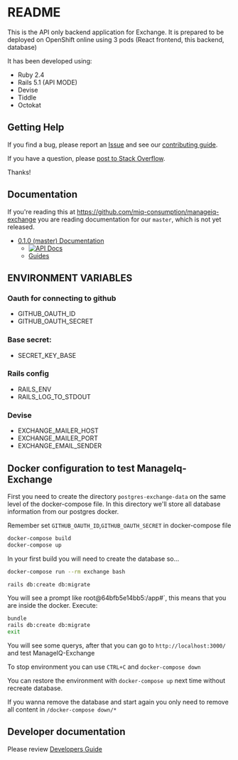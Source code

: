 # README

This is the API only backend application for Exchange. It is prepared to be deployed on OpenShift online using 3 pods (React frontend, this backend, database)

It has been developed using:
* Ruby 2.4
* Rails 5.1 (API MODE)
* Devise
* Tiddle
* Octokat


## Getting Help

If you find a bug, please report an [Issue](https://github.com/miq-consumption/manageiq-exchange/issues/new)
and see our [contributing guide](CONTRIBUTING.md).

If you have a question, please [post to Stack Overflow](https://stackoverflow.com/questions/tagged/manageiq-exchange).


Thanks!

## Documentation

If you're reading this at https://github.com/miq-consumption/manageiq-exchange you are
reading documentation for our `master`, which is not yet released.

- [0.1.0 (master) Documentation](https://github.com/miq-consumption/manageiq-exchange/tree/master)
  - [![API Docs](http://img.shields.io/badge/yard-docs-blue.svg)](http://www.rubydoc.info/github/miq-consumption/manageiq-exchange/master)
  - [Guides](docs)
## ENVIRONMENT VARIABLES

### Oauth for connecting to github
- GITHUB_OAUTH_ID
- GITHUB_OAUTH_SECRET

### Base secret:

- SECRET_KEY_BASE

### Rails config

- RAILS_ENV
- RAILS_LOG_TO_STDOUT

### Devise
- EXCHANGE_MAILER_HOST
- EXCHANGE_MAILER_PORT
- EXCHANGE_EMAIL_SENDER

## Docker configuration to test ManageIq-Exchange

First you need to create the directory ``postgres-exchange-data``  on the same level of the docker-compose file. In this directory we'll store all database information from our postgres docker.

Remember set `GITHUB_OAUTH_ID`,`GITHUB_OAUTH_SECRET` in docker-compose file

```bash
docker-compose build
docker-compose up
```

In your first build you will need to create the database so...
```bash
docker-compose run --rm exchange bash

rails db:create db:migrate
```

You will see a prompt like root@64bfb5e14bb5:/app#`, this means that you are inside the docker. Execute:
```bash
bundle
rails db:create db:migrate
exit
```
You will see some querys, after that you can go to `http://localhost:3000/` and test ManageIQ-Exchange

To stop environment you can use `CTRL+C` and `docker-compose down`

You can restore the environment with `docker-compose up` next time without recreate database.

If you wanna remove the database and start again you only need to remove all content in `/docker-compose down/*`

## Developer documentation
Please review [Developers Guide](Developers.md)

